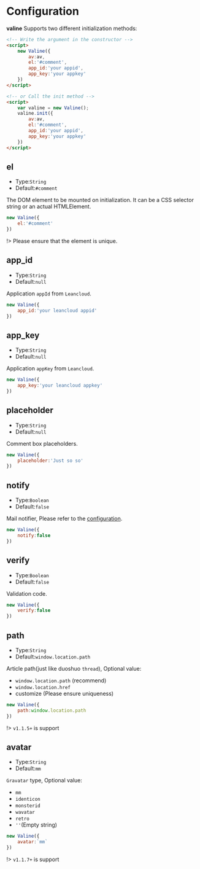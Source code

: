 # Configuration

**valine** Supports two different initialization methods:
```html
<!-- Write the argument in the constructor -->
<script>
    new Valine({
        av:av,
        el:'#comment',
        app_id:'your appid',
        app_key:'your appkey'
    })
</script>

<!-- or Call the init method -->
<script>
    var valine = new Valine();
    valine.init({
        av:av,
        el:'#comment',
        app_id:'your appid',
        app_key:'your appkey'
    })
</script>
```

## el
- Type:`String`
- Default:`#comment`

The DOM element to be mounted on initialization. It can be a CSS selector string or an actual HTMLElement.
```js
new Valine({
    el:'#comment'
})
```
!> Please ensure that the element is unique.

## app_id
- Type:`String`
- Default:`null`

Application `appId` from `Leancloud`.
```js
new Valine({
    app_id:'your leancloud appid'
})
```

## app_key
- Type:`String`
- Default:`null`

Application `appKey` from `Leancloud`.
```js
new Valine({
    app_key:'your leancloud appkey'
})
```

## placeholder
- Type:`String`
- Default:`null`

Comment box placeholders.
```js
new Valine({
    placeholder:'Just so so'
})
```

## notify
- Type:`Boolean`
- Default:`false`

Mail notifier, Please refer to the [configuration](https://github.com/xCss/Valine/wiki/Valine-%E8%AF%84%E8%AE%BA%E7%B3%BB%E7%BB%9F%E4%B8%AD%E7%9A%84%E9%82%AE%E4%BB%B6%E6%8F%90%E9%86%92%E8%AE%BE%E7%BD%AE).
```js
new Valine({
    notify:false
})
```

## verify
- Type:`Boolean`
- Default:`false`

Validation code.
```js
new Valine({
    verify:false
})
```

## path
- Type:`String`
- Default:`window.location.path`

Article path(just like duoshuo `thread`), Optional value:
- `window.location.path` (recommend)
- `window.location.href`
- customize (Please ensure uniqueness)

```js
new Valine({
    path:window.location.path
})
```
!> `v1.1.5+` is support

## avatar
- Type:`String`
- Default:`mm`

`Gravatar` type, Optional value:
- `mm`
- `identicon`
- `monsterid`
- `wavatar`
- `retro`
- `''`(Empty string)

```js
new Valine({
    avatar:`mm`
})
```
!> `v1.1.7+` is support